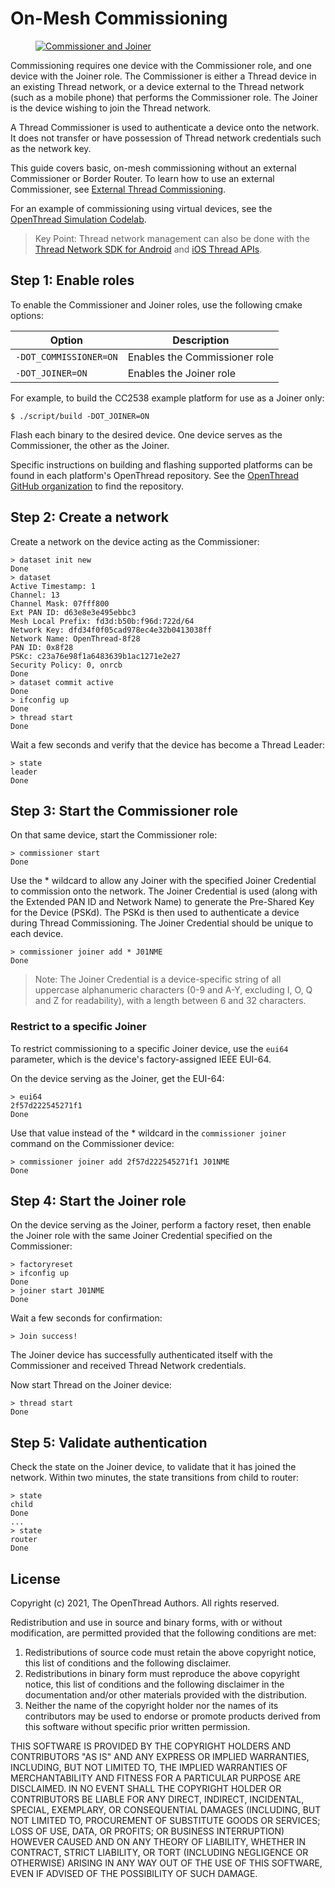 # On-Mesh Commissioning

<figure class="attempt-right">
<a href="../../guides/images/ot-primer-joiner_2x.png"><img src="../../guides/images/ot-primer-joiner.png" srcset="../../guides/images/ot-primer-joiner.png 1x, ../../guides/images/ot-primer-joiner_2x.png 2x" border="0" alt="Commissioner and Joiner" /></a>
</figure>

Commissioning requires one device with the Commissioner role, and one device
with the Joiner role. The Commissioner is either a Thread device in an
existing Thread network, or a device external to the Thread network (such as a
mobile phone) that performs the Commissioner role. The Joiner is the device
wishing to join the Thread network.

A Thread Commissioner is used to authenticate a device onto the network. It does
not transfer or have possession of Thread network credentials such as the network
key.

This guide covers basic, on-mesh commissioning without an external Commissioner
or Border Router. To learn how to use an external Commissioner, see [External
Thread Commissioning](../border-router/external-commissioning/index.md).

For an example of commissioning using virtual devices, see the
[OpenThread Simulation Codelab](https://openthread.io/codelabs/openthread-simulation/#3).

> Key Point: Thread network management can also be done with the [Thread Network SDK for Android](https://developers.home.google.com/thread) and [iOS Thread APIs](https://developer.apple.com/documentation/threadnetwork/).

## Step 1: Enable roles

To enable the Commissioner and Joiner roles, use the following cmake options:

Option | Description
---- | ----
`-DOT_COMMISSIONER=ON` | Enables the Commissioner role
`-DOT_JOINER=ON` | Enables the Joiner role

For example, to build the CC2538 example platform for use as a Joiner only:

```
$ ./script/build -DOT_JOINER=ON
```

Flash each binary to the desired device. One device serves as the Commissioner,
the other as the Joiner.

Specific instructions on building and flashing supported platforms can be found
in each platform's OpenThread repository. See the [OpenThread GitHub organization](https://github.com/openthread) to find the repository.

## Step 2: Create a network

Create a network on the device acting as the Commissioner:

```
> dataset init new
Done
> dataset
Active Timestamp: 1
Channel: 13
Channel Mask: 07fff800
Ext PAN ID: d63e8e3e495ebbc3
Mesh Local Prefix: fd3d:b50b:f96d:722d/64
Network Key: dfd34f0f05cad978ec4e32b0413038ff
Network Name: OpenThread-8f28
PAN ID: 0x8f28
PSKc: c23a76e98f1a6483639b1ac1271e2e27
Security Policy: 0, onrcb
Done
> dataset commit active
Done
> ifconfig up
Done
> thread start
Done
```

Wait a few seconds and verify that the device has become a Thread Leader:

```
> state
leader
Done
```

## Step 3: Start the Commissioner role

On that same device, start the Commissioner role:

```
> commissioner start
Done
```

Use the * wildcard to allow any Joiner with the specified Joiner Credential to
commission onto the network. The Joiner Credential is used (along with the
Extended PAN ID and Network Name) to generate the Pre-Shared Key for the Device
(PSKd). The PSKd is then used to authenticate a device during Thread
Commissioning. The Joiner Credential should be unique to each device.

```
> commissioner joiner add * J01NME
Done
```

> Note: The Joiner Credential is a device-specific string of all uppercase alphanumeric characters (0-9 and A-Y, excluding I, O, Q and Z for readability), with a length between 6 and 32 characters.

### Restrict to a specific Joiner

To restrict commissioning to a specific Joiner device, use the `eui64`
parameter, which is the device's factory-assigned IEEE EUI-64.

On the device serving as the Joiner, get the EUI-64:

```
> eui64
2f57d222545271f1
Done
```

Use that value instead of the * wildcard in the `commissioner joiner` command on
the Commissioner device:

```
> commissioner joiner add 2f57d222545271f1 J01NME
Done
```

## Step 4: Start the Joiner role

On the device serving as the Joiner, perform a factory reset, then enable the
Joiner role with the same Joiner Credential specified on the Commissioner:

```
> factoryreset
> ifconfig up
Done
> joiner start J01NME
Done
```

Wait a few seconds for confirmation:

```
> Join success!
```

The Joiner device has successfully authenticated itself with the Commissioner
and received Thread Network credentials.

Now start Thread on the Joiner device:

```
> thread start
Done
```

## Step 5: Validate authentication

Check the state on the Joiner device, to validate that it has joined the
network. Within two minutes, the state transitions from child to router:

```
> state
child
Done
...
> state
router
Done
```

## License

Copyright (c) 2021, The OpenThread Authors.
All rights reserved.

Redistribution and use in source and binary forms, with or without
modification, are permitted provided that the following conditions are met:
1. Redistributions of source code must retain the above copyright
   notice, this list of conditions and the following disclaimer.
2. Redistributions in binary form must reproduce the above copyright
   notice, this list of conditions and the following disclaimer in the
   documentation and/or other materials provided with the distribution.
3. Neither the name of the copyright holder nor the
   names of its contributors may be used to endorse or promote products
   derived from this software without specific prior written permission.

THIS SOFTWARE IS PROVIDED BY THE COPYRIGHT HOLDERS AND CONTRIBUTORS "AS IS"
AND ANY EXPRESS OR IMPLIED WARRANTIES, INCLUDING, BUT NOT LIMITED TO, THE
IMPLIED WARRANTIES OF MERCHANTABILITY AND FITNESS FOR A PARTICULAR PURPOSE
ARE DISCLAIMED. IN NO EVENT SHALL THE COPYRIGHT HOLDER OR CONTRIBUTORS BE
LIABLE FOR ANY DIRECT, INDIRECT, INCIDENTAL, SPECIAL, EXEMPLARY, OR
CONSEQUENTIAL DAMAGES (INCLUDING, BUT NOT LIMITED TO, PROCUREMENT OF
SUBSTITUTE GOODS OR SERVICES; LOSS OF USE, DATA, OR PROFITS; OR BUSINESS
INTERRUPTION) HOWEVER CAUSED AND ON ANY THEORY OF LIABILITY, WHETHER IN
CONTRACT, STRICT LIABILITY, OR TORT (INCLUDING NEGLIGENCE OR OTHERWISE)
ARISING IN ANY WAY OUT OF THE USE OF THIS SOFTWARE, EVEN IF ADVISED OF THE
POSSIBILITY OF SUCH DAMAGE.
